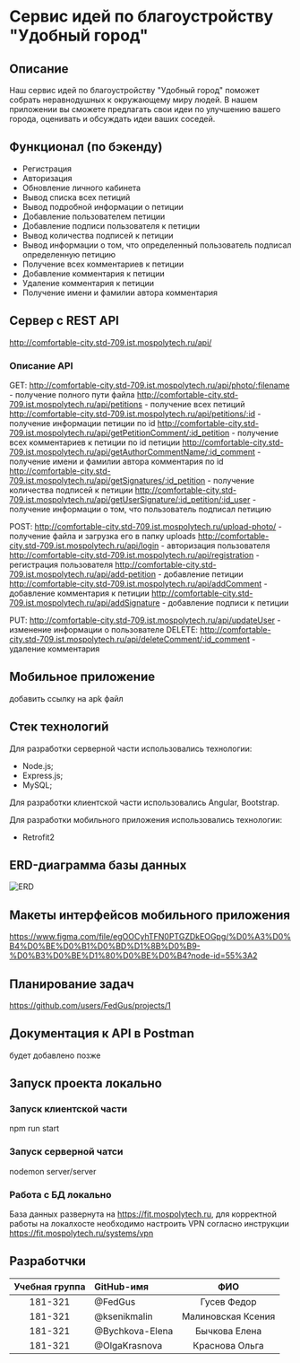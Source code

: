 # Сервис идей по благоустройству "Удобный город"

## Описание

Наш сервис идей по благоустройству "Удобный город" поможет собрать неравнодушных к окружающему миру людей. В нашем приложении вы сможете предлагать свои идеи по улучшению вашего города, оценивать и обсуждать идеи ваших соседей.

## Функционал (по бэкенду)

- Регистрация
- Авторизация
- Обновление личного кабинета
- Вывод списка всех петиций
- Вывод подробной информации о петиции
- Добавление пользователем петиции
- Добавление подписи пользователя к петиции
- Вывод количества подписей к петиции
- Вывод информации о том, что определенный пользователь подписал определенную петицию
- Получение всех комментариев к петиции
- Добавление комментария к петиции
- Удаление комментария к петиции
- Получение имени и фамилии автора комментария

## Сервер с REST API

http://comfortable-city.std-709.ist.mospolytech.ru/api/

### Описание API
GET:
http://comfortable-city.std-709.ist.mospolytech.ru/api/photo/:filename - получение полного пути файла
http://comfortable-city.std-709.ist.mospolytech.ru/api/petitions - получение всех петиций
http://comfortable-city.std-709.ist.mospolytech.ru/api/petitions/:id - получение информации петиции по id
http://comfortable-city.std-709.ist.mospolytech.ru/api/getPetitionComment/:id_petition - получение всех комментариев к петиции по id петиции
http://comfortable-city.std-709.ist.mospolytech.ru/api/getAuthorCommentName/:id_comment - получение имени и фамилии автора комментария по id
http://comfortable-city.std-709.ist.mospolytech.ru/api/getSignatures/:id_petition - получение количества подписей к петиции
http://comfortable-city.std-709.ist.mospolytech.ru/api/getUserSignature/:id_petition/:id_user - получение информации о том, что пользователь подписал петицию

POST:
http://comfortable-city.std-709.ist.mospolytech.ru/upload-photo/ - получение файла и загрузка его в папку uploads
http://comfortable-city.std-709.ist.mospolytech.ru/api/login - авторизация пользователя
http://comfortable-city.std-709.ist.mospolytech.ru/api/registration - регистрация пользователя
http://comfortable-city.std-709.ist.mospolytech.ru/api/add-petition - добавление петиции
http://comfortable-city.std-709.ist.mospolytech.ru/api/addComment - добавление комментария к петиции
http://comfortable-city.std-709.ist.mospolytech.ru/api/addSignature - добавление подписи к петиции

PUT:
http://comfortable-city.std-709.ist.mospolytech.ru/api/updateUser - изменение информации о пользователе
DELETE:
http://comfortable-city.std-709.ist.mospolytech.ru/api/deleteComment/:id_comment - удаление комментария

## Мобильное приложение

добавить ссылку на apk файл

## Стек технологий

Для разработки серверной части использовались технологии:

- Node.js;
- Express.js;
- MySQL;

Для разработки клиентской части использовались Angular, Bootstrap.

Для разработки мобильного приложения использовались технологии:

- Retrofit2

## ERD-диаграмма базы данных

![ERD](https://sun9-27.userapi.com/impg/aM1bAzXoe5SDNs5dKyEZCjj1JBci3HVT7r-XPw/rtw1_wfh14M.jpg?size=738x561&quality=96&proxy=1&sign=2f61e3f4ccfa9a9cd941b6a325e56780&type=album)

## Макеты интерфейсов мобильного приложения

https://www.figma.com/file/egOOCyhTFN0PTGZDkEOGpg/%D0%A3%D0%B4%D0%BE%D0%B1%D0%BD%D1%8B%D0%B9-%D0%B3%D0%BE%D1%80%D0%BE%D0%B4?node-id=55%3A2

## Планирование задач
https://github.com/users/FedGus/projects/1

## Документация к API в Postman

будет добавлено позже

## Запуск проекта локально

### Запуск клиентской части

npm run start

### Запуск серверной чатси

nodemon server/server

### Работа с БД локально

База данных развернута на https://fit.mospolytech.ru, для корректной работы на локалхосте необходимо настроить VPN согласно инструкции https://fit.mospolytech.ru/systems/vpn

## Разработчки

| Учебная группа | GitHub-имя      |        ФИО         |
| :------------: | :-------------- | :----------------: |
|    181-321     | @FedGus         |    Гусев Федор     |
|    181-321     | @ksenikmalin    | Малиновская Ксения |
|    181-321     | @Bychkova-Elena |   Бычкова Елена    |
|    181-321     | @OlgaKrasnova   |   Краснова Ольга   |

